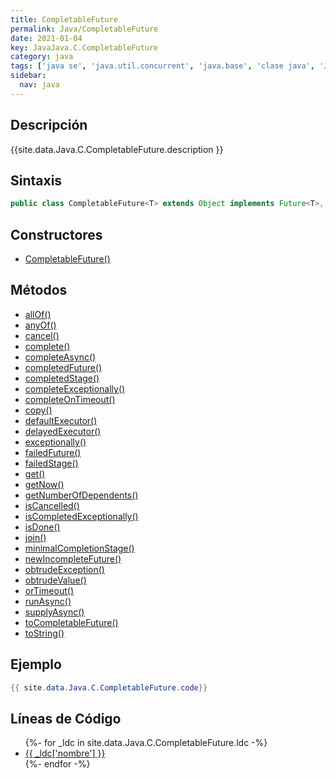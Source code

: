 ```yaml
---
title: CompletableFuture
permalink: Java/CompletableFuture
date: 2021-01-04
key: JavaJava.C.CompletableFuture
category: java
tags: ['java se', 'java.util.concurrent', 'java.base', 'clase java', 'Java 1.8']
sidebar: 
  nav: java
---
```


## Descripción
{{site.data.Java.C.CompletableFuture.description }}

## Sintaxis
~~~java
public class CompletableFuture<T> extends Object implements Future<T>, CompletionStage<T>
~~~

## Constructores
* [CompletableFuture()](/Java/CompletableFuture/CompletableFuture/)

## Métodos
* [allOf()](/Java/CompletableFuture/allOf)
* [anyOf()](/Java/CompletableFuture/anyOf)
* [cancel()](/Java/CompletableFuture/cancel)
* [complete()](/Java/CompletableFuture/complete)
* [completeAsync()](/Java/CompletableFuture/completeAsync)
* [completedFuture()](/Java/CompletableFuture/completedFuture)
* [completedStage()](/Java/CompletableFuture/completedStage)
* [completeExceptionally()](/Java/CompletableFuture/completeExceptionally)
* [completeOnTimeout()](/Java/CompletableFuture/completeOnTimeout)
* [copy()](/Java/CompletableFuture/copy)
* [defaultExecutor()](/Java/CompletableFuture/defaultExecutor)
* [delayedExecutor()](/Java/CompletableFuture/delayedExecutor)
* [exceptionally()](/Java/CompletableFuture/exceptionally)
* [failedFuture()](/Java/CompletableFuture/failedFuture)
* [failedStage()](/Java/CompletableFuture/failedStage)
* [get()](/Java/CompletableFuture/get)
* [getNow()](/Java/CompletableFuture/getNow)
* [getNumberOfDependents()](/Java/CompletableFuture/getNumberOfDependents)
* [isCancelled()](/Java/CompletableFuture/isCancelled)
* [isCompletedExceptionally()](/Java/CompletableFuture/isCompletedExceptionally)
* [isDone()](/Java/CompletableFuture/isDone)
* [join()](/Java/CompletableFuture/join)
* [minimalCompletionStage()](/Java/CompletableFuture/minimalCompletionStage)
* [newIncompleteFuture()](/Java/CompletableFuture/newIncompleteFuture)
* [obtrudeException()](/Java/CompletableFuture/obtrudeException)
* [obtrudeValue()](/Java/CompletableFuture/obtrudeValue)
* [orTimeout()](/Java/CompletableFuture/orTimeout)
* [runAsync()](/Java/CompletableFuture/runAsync)
* [supplyAsync()](/Java/CompletableFuture/supplyAsync)
* [toCompletableFuture()](/Java/CompletableFuture/toCompletableFuture)
* [toString()](/Java/CompletableFuture/toString)

## Ejemplo
~~~java
{{ site.data.Java.C.CompletableFuture.code}}
~~~

## Líneas de Código
<ul>
{%- for _ldc in site.data.Java.C.CompletableFuture.ldc -%}
   <li>
       <a href="{{_ldc['url'] }}">{{ _ldc['nombre'] }}</a>
   </li>
{%- endfor -%}
</ul>
